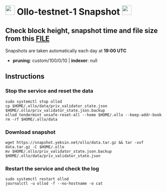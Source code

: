 # <img src="https://user-images.githubusercontent.com/110628975/209975508-6f6b55bc-82bb-4b4f-b36c-662efea41476.png" width="30" alt=""> Ollo-testnet-1 Snapshot <img src="https://user-images.githubusercontent.com/110628975/209973852-c4fc58fc-7a88-429b-97e9-47a693d6db9f.png" width="30"/>

## Check block height, snapshot time and file size from this <a href="https://snapshot.yeksin.net/ollo/current_state.txt" target="_blank">FILE </a>

Snapshots are taken automatically each day at **19:00 UTC**

- **pruning**: custom/100/0/10 | **indexer**: null

## Instructions

### Stop the service and reset the data

```
sudo systemctl stop ollod
cp $HOME/.ollo/data/priv_validator_state.json $HOME/.ollo/priv_validator_state.json.backup
ollod tendermint unsafe-reset-all --home $HOME/.ollo --keep-addr-book
rm -rf $HOME/.ollo/data
```

### Download snapshot

```
wget https://snapshot.yeksin.net/ollo/data.tar.gz && tar -xvf data.tar.gz -C $HOME/.ollo
mv $HOME/.ollo/priv_validator_state.json.backup $HOME/.ollo/data/priv_validator_state.json
```

### Restart the service and check the log

```
sudo systemctl restart ollod
journalctl -u ollod -f --no-hostname -o cat
```
